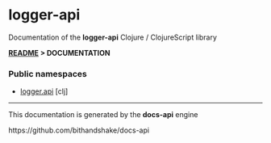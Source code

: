 
# <strong>logger-api</strong>

<p>Documentation of the <strong>logger-api</strong> Clojure / ClojureScript library</p>

<strong>[README](../README.md) > DOCUMENTATION</strong>

### Public namespaces

* [logger.api](clj/logger/API.md) [clj]

---

<p>This documentation is generated by the <strong>docs-api</strong> engine</p>
https://github.com/bithandshake/docs-api
